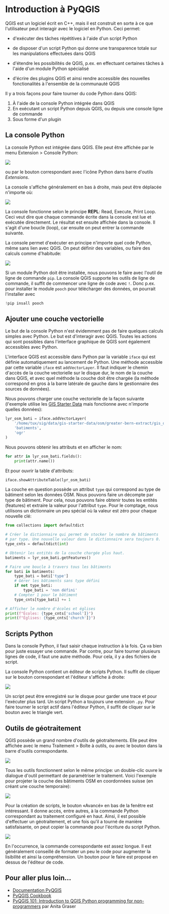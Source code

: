 # Introduction à PyQGIS

QGIS est un logiciel écrit en C++, mais il est construit en sorte à ce que l'utilisateur peut interagir avec le logiciel en Python. Ceci permet:

- d'exécuter des tâches répétitives à l'aide d'un script Python

- de disposer d'un script Python qui donne une transparence totale sur les manipulations effectuées dans QGIS

- d'étendre les possibilités de QGIS, p.ex. en effectuant certaines tâches à l'aide d'un module Python spécialisé

- d'écrire des plugins QGIS et ainsi rendre accessible des nouvelles fonctionalités à l'ensemble de la communauté QGIS

Il y a trois façons pour faire tourner du code Python dans QGIS:

1. À l'aide de la console Python intégrée dans QGIS
2. En exécutant un script Python depuis QGIS, ou depuis une console ligne de commande
3. Sous forme d'un plugin


## La console Python

La console Python est intégrée dans QGIS. Elle peut être affichée par le menu Extension > Console Python:

![](assets/menu-console-python.png)

ou par le bouton correspondant avec l'icône Python dans barre d'outils *Extensions*.

La console s'affiche généralement en bas à droite, mais peut être déplacée n'importe où:

![](assets/qgis-console-python.png)

La console fonctionne selon le principe **REPL**: Read, Execute, Print Loop. Ceci veut dire que chaque commande écrite dans la console est lue et exécutée directement. Le résultat est ensuite affichée dans la console. Il s'agit d'une boucle (loop), car ensuite on peut entrer la commande suivante.

La console permet d'exécuter en principe n'importe quel code Python, même sans lien avec QGIS. On peut définir des variables, ou faire des calculs comme d'habitude:

![](assets/qgis-repl-python.png)

Si un module Python doit être installée, nous pouvons le faire avec l'outil de ligne de commande `pip`. La console QGIS supporte les outils de ligne de commande, il suffit de commencer une ligne de code avec `!`. Donc p.ex. pour installer le module `pooch` pour télécharger des données, on pourrait l'installer avec

```python
!pip insall pooch
```


## Ajouter une couche vectorielle

Le but de la console Python n'est évidemment pas de faire quelques calculs simples avec Python. Le but est d'interagir avec QGIS. Toutes les actions qui sont possibles dans l'interface graphique de QGIS sont également accessibles avec Python.

L'interface QGIS est accessible dans Python par la variable `iface` qui est définie automatiquement au lancement de Python. Une méthode accessible par cette variable `iface` est `addVectorLayer`. Il faut indiquer le chemin d'accès de la couche vectorielle sur le disque dur, le nom de la couche dans QGIS, et avec quel méthode la couche doit être chargée (la méthode correspond en gros à la barre latérale de gauche dans le gestionnaire des sources de données).

Nous pouvons charger une couche vectorielle de la façon suivante (l'exemple utilise les [GIS Starter Data](https://www.geoinformatique.ch/data/gis-starter-data) mais fonctionne avec n'importe quelles données):

```python
lyr_osm_bati = iface.addVectorLayer(
    '/home/tux/sig/data/gis-starter-data/osm/greater-bern-extract/gis_osm_buildings_a.shp',
    'batiments',
    'ogr'
)
```

Nous pouvons obtenir les attributs et en afficher le nom:

```python
for attr in lyr_osm_bati.fields():
    print(attr.name())
```

Et pour ouvrir la table d'attributs:

```python
iface.showAttributeTable(lyr_osm_bati)
```

La couche en question possède un attribut `type` qui correspond au type de bâtiment selon les données OSM. Nous pouvons faire un décompte par type de bâtiment. Pour cela, nous pouvons faire obtenir toutes les entités (features) et extraire la valeur pour l'attribut `type`. Pour le comptage, nous utilisons un dictionnaire un peu spécial où la valeur est zéro pour chaque nouvelle clé:

```python
from collections import defaultdict

# Créer le dictionnaire qui permet de stocker le nombre de bâtiments
# par type. Une nouvelle valeur dans le dictionnaire sera toujours 0.
type_cnts = defaultdict(int)

# Obtenir les entités de la couche chargée plus haut.
batiments = lyr_osm_bati.getFeatures()

# Faire une boucle à travers tous les bâtiments
for bati in batiments:
    type_bati = bati['type']
    # Gérer les bâtiments sans type défini
    if not type_bati:
        type_bati = 'non défini'
    # Compter 1 pour le bâtiment
    type_cnts[type_bati] += 1

# Afficher le nombre d'écoles et églises
print(f"Écoles: {type_cnts['school']}")
print(f"Églises: {type_cnts['church']}")
```

## Scripts Python

Dans la console Python, il faut saisir chaque instruction à la fois. Ça va bien pour juste essayer une commande. Par contre, pour faire tourner plusieurs lignes de code, il faut une autre méthode. Pour cela, il y a des fichiers de script.

La console Python contient un éditeur de scripts Python. Il suffit de cliquer sur le bouton correspondant et l'éditeur s'affiche à droite:

![](assets/console-python-script.png)

Un script peut être enregistré sur le disque pour garder une trace et pour l'exécuter plus tard. Un script Python a toujours une extension `.py`. Pour faire tourner le script actif dans l'éditeur Python, il suffit de cliquer sur le bouton avec le triangle vert.


## Outils de géotraitement

QGIS possède un grand nombre d'outils de géotraitements. Elle peut être affichée avec le menu Traitement > Boîte à outils, ou avec le bouton dans la barre d'outils correspondante.

![](assets/geoprocessing-toolbox.png)

Tous les outils fonctionnent selon le même principe: un double-clic ouvre le dialogue d'outil permettant de paramétriser le traitement. Voici l'exemple pour projeter la couche des bâtiments OSM en coordonnées suisse (en créant une couche temporaire):

![](assets/traitement-project.png)

Pour la création de scripts, le bouton «Avancé» en bas de la fenêtre est intéressant. Il donne accès, entre autres, à la commande Python correspondant au traitement configuré en haut. Ainsi, il est possible d'effectuer un géotraitement, et une fois qu'il a tourné de manière satisfaisante, on peut copier la commande pour l'écriture du script Python.

![](assets/processing-copy-py-command.png)

En l'occurrence, la commande correspondante est assez longue. Il est généralement conseillé de formater un peu le code pour augmenter la lisibilité et ainsi la compréhension. Un bouton pour le faire est proposé en dessus de l'éditeur de code.


## Pour aller plus loin...

- [Documentation PyQGIS](https://qgis.org/pyqgis/master/index.html)
- [PyQGIS Cookbook](https://docs.qgis.org/3.40/en/docs/pyqgis_developer_cookbook/index.html)
- [PyQGIS 101: Introduction to QGIS Python programming for non-programmers](https://anitagraser.com/pyqgis-101-introduction-to-qgis-python-programming-for-non-programmers) par Anita Graser
